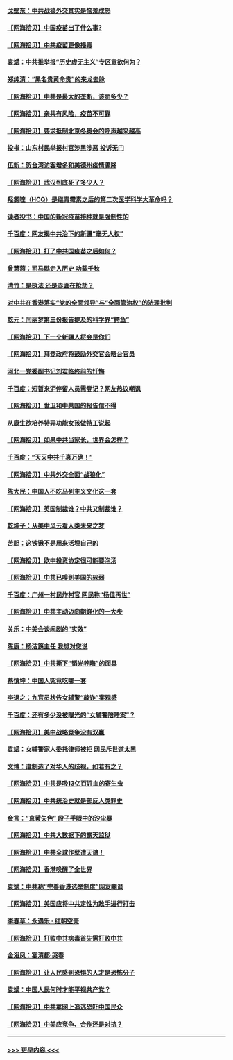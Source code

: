 #### [戈壁东：中共战狼外交其实是恼羞成怒](../pages/nsc993/n12880392.md?t=04151001) 
#### [【网海拾贝】中国疫苗出了什么事?](../pages/nsc993/n12879124.md?t=04151001) 
#### [【网海拾贝】中共疫苗更像播毒](../pages/nsc993/n12876631.md?t=04151001) 
#### [袁斌：中共推举报“历史虚无主义”专区意欲何为？](../pages/nsc993/n12876530.md?t=04151001) 
#### [郑纯清：“黑名贵黄命贵”的来龙去脉](../pages/nsc993/n12875589.md?t=04151001) 
#### [【网海拾贝】中共是最大的垄断，该罚多少？](../pages/nsc993/n12874006.md?t=04151001) 
#### [【网海拾贝】亲共有风险，疫苗不可靠](../pages/nsc993/n12872224.md?t=04151001) 
#### [【网海拾贝】要求抵制北京冬奥会的呼声越来越高](../pages/nsc993/n12868962.md?t=04151001) 
#### [投书：山东村民举报村官涉黑涉恶 投诉无门](../pages/nsc993/n12869726.md?t=04151001) 
#### [伍新：贺台湾访客增多和美德州疫情骤降](../pages/nsc993/n12865651.md?t=04151001) 
#### [【网海拾贝】武汉到底死了多少人？](../pages/nsc993/n12863707.md?t=04151001) 
#### [羟氯喹（HCQ）是继青霉素之后的第二次医学科学大革命吗？](../pages/nsc993/n12638564.md?t=04151001) 
#### [读者投书：中国的新冠疫苗接种就是强制性的](../pages/nsc993/n12859932.md?t=04151001) 
#### [千百度：网友揭中共治下的新疆“毫无人权”](../pages/nsc993/n12858385.md?t=04151001) 
#### [【网海拾贝】打了中共国疫苗之后如何？](../pages/nsc993/n12857866.md?t=04151001) 
#### [曾慧燕：司马璐走入历史 功载千秋](../pages/nsc993/n12856996.md?t=04151001) 
#### [清竹：是执法 还是赤匪在抢劫？](../pages/nsc993/n12856952.md?t=04151001) 
#### [对中共在香港落实“党的全面领导”与“全面管治权”的法理批判](../pages/nsc993/n12856929.md?t=04151001) 
#### [乾元：闫丽梦第三份报告提及的科学界“鳄鱼”](../pages/nsc993/n12855985.md?t=04151001) 
#### [【网海拾贝】下一个新疆人将会是你们](../pages/nsc993/n12855864.md?t=04151001) 
#### [【网海拾贝】拜登政府将鼓励外交官会晤台官员](../pages/nsc993/n12853615.md?t=04151001) 
#### [河北一党委副书记刘君临终前的忏悔](../pages/nsc993/n12849420.md?t=04151001) 
#### [千百度：短暂来沪停留人员需登记？网友热议嘲讽](../pages/nsc993/n12853497.md?t=04151001) 
#### [【网海拾贝】世卫和中共国的报告信不得](../pages/nsc993/n12850902.md?t=04151001) 
#### [从康生欲培养特异功能女孩做特工说起](../pages/nsc993/n12849289.md?t=04151001) 
#### [【网海拾贝】如果中共当家长，世界会怎样？](../pages/nsc993/n12848436.md?t=04151001) 
#### [千百度：“天灭中共千真万确！”](../pages/nsc993/n12845659.md?t=04151001) 
#### [【网海拾贝】中共外交全面“战狼化”](../pages/nsc993/n12845607.md?t=04151001) 
#### [陈大民：中国人不吃马列主义文化这一套](../pages/nsc993/n12842496.md?t=04151001) 
#### [【网海拾贝】英国制裁谁？中共又制裁谁？](../pages/nsc993/n12840909.md?t=04151001) 
#### [乾坤子：从美中风云看人类未来之梦](../pages/nsc993/n12840590.md?t=04151001) 
#### [苦胆：这铁锹不是用来活埋自己的](../pages/nsc993/n12839512.md?t=04151001) 
#### [【网海拾贝】欧中投资协定很可能要泡汤](../pages/nsc993/n12835122.md?t=04151001) 
#### [【网海拾贝】中共已嗅到美国的软弱](../pages/nsc993/n12832411.md?t=04151001) 
#### [千百度：广州一村民炸村官 网民称“杨佳再世”](../pages/nsc993/n12832380.md?t=04151001) 
#### [【网海拾贝】中共主动迈向朝鲜化的一大步](../pages/nsc993/n12829887.md?t=04151001) 
#### [关乐：中美会谈闹剧的“实效”](../pages/nsc993/n12826698.md?t=04151001) 
#### [陈康：杨洁篪主任  我想对您说](../pages/nsc993/n12826609.md?t=04151001) 
#### [【网海拾贝】中共撕下“韬光养晦”的面具](../pages/nsc993/n12826459.md?t=04151001) 
#### [蔡慎坤：中国人究竟吃哪一套](../pages/nsc993/n12826010.md?t=04151001) 
#### [李退之：九官员状告女辅警“敲诈”案观感](../pages/nsc993/n12823984.md?t=04151001) 
#### [千百度：还有多少没被曝光的“女辅警陪睡案”？](../pages/nsc993/n12822136.md?t=04151001) 
#### [【网海拾贝】美中战略竞争没有双赢](../pages/nsc993/n12822105.md?t=04151001) 
#### [袁斌：女辅警家人委托律师被拒 网民斥世道太黑](../pages/nsc993/n12822004.md?t=04151001) 
#### [文博：谁制造了对华人的歧视，如若有之？](../pages/nsc993/n12821635.md?t=04151001) 
#### [【网海拾贝】中共是吸13亿百姓血的寄生虫](../pages/nsc993/n12819191.md?t=04151001) 
#### [【网海拾贝】中共统治史就是部反人类罪史](../pages/nsc993/n12816738.md?t=04151001) 
#### [金言：“京黄失色” 段子手眼中的沙尘暴](../pages/nsc993/n12815700.md?t=04151001) 
#### [【网海拾贝】中共大数据下的露天监狱](../pages/nsc993/n12811075.md?t=04151001) 
#### [【网海拾贝】中共全球作孽遭天谴！](../pages/nsc993/n12810258.md?t=04151001) 
#### [【网海拾贝】香港唤醒了全世界](../pages/nsc993/n12809100.md?t=04151001) 
#### [袁斌：中共称“完善香港选举制度”网友嘲讽](../pages/nsc993/n12808994.md?t=04151001) 
#### [【网海拾贝】美国应将中共定性为敌手进行打击](../pages/nsc993/n12806870.md?t=04151001) 
#### [李春草：永遇乐 · 红朝空壳](../pages/nsc993/n12805365.md?t=04151001) 
#### [【网海拾贝】打败中共病毒首先需打败中共](../pages/nsc993/n12803930.md?t=04151001) 
#### [金浴凤：宴清都‧哭春](../pages/nsc993/n12801601.md?t=04151001) 
#### [【网海拾贝】让人民感到恐惧的人才是恐怖分子](../pages/nsc993/n12799347.md?t=04151001) 
#### [袁斌：中国人民何时才能平视共产党？](../pages/nsc993/n12799306.md?t=04151001) 
#### [【网海拾贝】中共拿网上追逃恐吓中国民众](../pages/nsc993/n12796905.md?t=04151001) 
#### [【网海拾贝】中美应竞争、合作还是对抗？](../pages/nsc993/n12794675.md?t=04151001) 

----
#### [ >>> 更早内容 <<< ](../indexes/nsc993-earlier.md)
